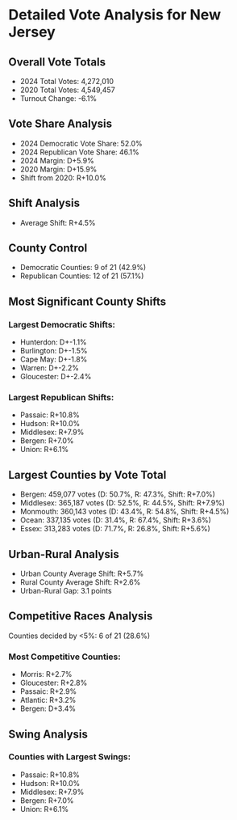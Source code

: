# Detailed Vote Analysis for New Jersey

## Overall Vote Totals

* 2024 Total Votes: 4,272,010
* 2020 Total Votes: 4,549,457
* Turnout Change: -6.1%

## Vote Share Analysis

* 2024 Democratic Vote Share: 52.0%
* 2024 Republican Vote Share: 46.1%
* 2024 Margin: D+5.9%
* 2020 Margin: D+15.9%
* Shift from 2020: R+10.0%

## Shift Analysis

* Average Shift: R+4.5%

## County Control

* Democratic Counties: 9 of 21 (42.9%)
* Republican Counties: 12 of 21 (57.1%)

## Most Significant County Shifts

### Largest Democratic Shifts:
* Hunterdon: D+-1.1%
* Burlington: D+-1.5%
* Cape May: D+-1.8%
* Warren: D+-2.2%
* Gloucester: D+-2.4%

### Largest Republican Shifts:
* Passaic: R+10.8%
* Hudson: R+10.0%
* Middlesex: R+7.9%
* Bergen: R+7.0%
* Union: R+6.1%

## Largest Counties by Vote Total

* Bergen: 459,077 votes (D: 50.7%, R: 47.3%, Shift: R+7.0%)
* Middlesex: 365,187 votes (D: 52.5%, R: 44.5%, Shift: R+7.9%)
* Monmouth: 360,143 votes (D: 43.4%, R: 54.8%, Shift: R+4.5%)
* Ocean: 337,135 votes (D: 31.4%, R: 67.4%, Shift: R+3.6%)
* Essex: 313,283 votes (D: 71.7%, R: 26.8%, Shift: R+5.6%)

## Urban-Rural Analysis

* Urban County Average Shift: R+5.7%
* Rural County Average Shift: R+2.6%
* Urban-Rural Gap: 3.1 points

## Competitive Races Analysis

Counties decided by <5%: 6 of 21 (28.6%)

### Most Competitive Counties:
* Morris: R+2.7%
* Gloucester: R+2.8%
* Passaic: R+2.9%
* Atlantic: R+3.2%
* Bergen: D+3.4%

## Swing Analysis

### Counties with Largest Swings:
* Passaic: R+10.8%
* Hudson: R+10.0%
* Middlesex: R+7.9%
* Bergen: R+7.0%
* Union: R+6.1%
